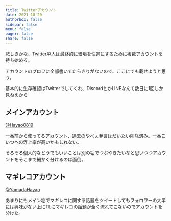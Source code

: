 ```yaml
---
title: Twitterアカウント
date: 2021-10-20
authorbox: false
sidebar: false
menu: false
pager: false
share: false
---
```


悲しきかな、Twitter廃人は最終的に環境を快適にするために複数アカウントを持ち始める。

アカウントのプロフに全部書いてたらきりがないので、ここにでも載せようと思う。

基本的に生存確認はTwitterでしてくれ、DiscordとかLINEなんて数日に1回しか見ねえから

## メインアカウント

[@Hayao0819](https://twitter.com/Hayao0819)

一番前から使ってるアカウント、過去のやべぇ発言はだいたい削除済み。一番こいつへの浮上率が高いかもしれない。

そろそろ個人的などうでもいいことは別の垢でつぶやきたいなと思いつつアカウントをそこまで細かく分けるのは面倒。

## マギレコアカウント

[@YamadaHayao](https://twitter.com/YamadaHayao)

あまりにもメイン垢でマギレコに関する話題をツイートしてもフォロワーの大半には興味がない上にTLにマギレコの話題が全く流れてこないのでアカウントを分けた。



